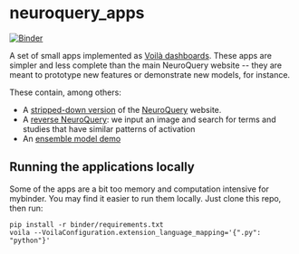 # neuroquery_apps

[![Binder](https://notebooks.gesis.org/binder/badge_logo.svg)](https://notebooks.gesis.org/binder/v2/gh/neuroquery/neuroquery_apps/master?urlpath=%2Fvoila)

A set of small apps implemented as [Voilà dashboards](https://github.com/voila-dashboards/voila). These apps are simpler and less complete than the main NeuroQuery website -- they are meant to prototype new features or demonstrate new models, for instance.

These contain, among others:

- A [stripped-down version](https://notebooks.gesis.org/binder/v2/gh/neuroquery/neuroquery_apps/master?urlpath=%2Fvoila%2Frender%2Fneuroquery_encoding.py) of the [NeuroQuery](https://neuroquery.org) website.
- A [reverse NeuroQuery](https://notebooks.gesis.org/binder/v2/gh/neuroquery/neuroquery_apps/master?urlpath=%2Fvoila%2Frender%2Fimage_search.py): we input an image and search for terms and studies that have similar patterns of activation
- An [ensemble model demo](https://notebooks.gesis.org/binder/v2/gh/neuroquery/neuroquery_apps/master?urlpath=%2Fvoila%2Frender%2Fensemble_model_demo.py)

## Running the applications locally

Some of the apps are a bit too memory and computation intensive for mybinder.
You may find it easier to run them locally. Just clone this repo, then run:

```
pip install -r binder/requirements.txt
voila --VoilaConfiguration.extension_language_mapping='{".py": "python"}'
```
